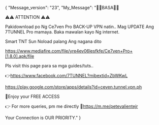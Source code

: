 {
    "Message_version": "23",
    "My_Message": "📌📌BASA📌📌

⚠️⚠️ ATTENTION ⚠️⚠️

Pakidownload po Ng Ce7ven Pro BACK-UP VPN
natin.. Mag UPDATE Ang 7TUNNEL Pro mamaya.
Baka mawalan kayo Ng internet. 

Smart TNT Sun Noload palang Ang nagana dito

https://www.mediafire.com/file/yre4ev06lesfkfe/Ce7ven+Pro+[1.8.0].apk/file

  Pls visit this page para sa mga guides/tuts..

👉https://www.facebook.com/7TUNNEL?mibextid=ZbWKwL

https://play.google.com/store/apps/details?id=ceven.tunnel.vpn.ph

💯Enjoy your FREE ACCESS

👉 For more queries, pm me directly
🔗https://m.me/petevalientejr

Your Connection is OUR PRIORITY."
}
